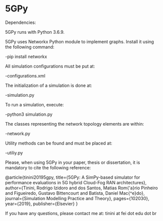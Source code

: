 # 5GPy

Dependencies:

5GPy runs with Python 3.6.9.

5GPy uses Networkx Python module to implement graphs. Install it using the following command:

-pip install networkx

All simulation configurations must be put at:

-configurations.xml

The initialization of a simulation is done at:

-simulation.py

To run a simulation, execute:

-python3 simulation.py

The classes representing the network topology elements are within:

-network.py

Utility methods can be found and must be placed at:

-utiliy.py

Please, when using 5GPy in your paper, thesis or dissertation, it is mandatory to cite the following reference:

@article{tinini20195gpy,
title={5GPy: A SimPy-based simulator for performance evaluations in 5G hybrid Cloud-Fog RAN architectures},
author={Tinini, Rodrigo Izidoro and dos Santos, Matias Rom{\'a}rio Pinheiro and Figueiredo, Gustavo Bittencourt and Batista, Daniel Mac{\^e}do},
journal={Simulation Modelling Practice and Theory},
pages={102030},
year={2019},
publisher={Elsevier}
}

If you have any questions, please contact me at: tinini at fei dot edu dot br
